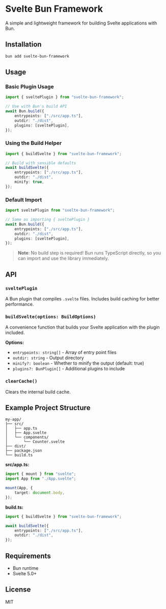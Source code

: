 # Svelte Bun Framework

A simple and lightweight framework for building Svelte applications with Bun.

## Installation

```bash
bun add svelte-bun-framework
```

## Usage

### Basic Plugin Usage

```typescript
import { sveltePlugin } from "svelte-bun-framework";

// Use with Bun's build API
await Bun.build({
	entrypoints: ["./src/app.ts"],
	outdir: "./dist",
	plugins: [sveltePlugin],
});
```

### Using the Build Helper

```typescript
import { buildSvelte } from "svelte-bun-framework";

// Build with sensible defaults
await buildSvelte({
	entrypoints: ["./src/app.ts"],
	outdir: "./dist",
	minify: true,
});
```

### Default Import

```typescript
import sveltePlugin from "svelte-bun-framework";

// Same as importing { sveltePlugin }
await Bun.build({
	entrypoints: ["./src/app.ts"],
	outdir: "./dist",
	plugins: [sveltePlugin],
});
```

> **Note**: No build step is required! Bun runs TypeScript directly, so you can import and use the library immediately.

## API

### `sveltePlugin`

A Bun plugin that compiles `.svelte` files. Includes build caching for better performance.

### `buildSvelte(options: BuildOptions)`

A convenience function that builds your Svelte application with the plugin included.

**Options:**

- `entrypoints: string[]` - Array of entry point files
- `outdir: string` - Output directory
- `minify?: boolean` - Whether to minify the output (default: true)
- `plugins?: BunPlugin[]` - Additional plugins to include

### `clearCache()`

Clears the internal build cache.

## Example Project Structure

```
my-app/
├── src/
│   ├── app.ts
│   ├── App.svelte
│   └── components/
│       └── Counter.svelte
├── dist/
├── package.json
└── build.ts
```

**src/app.ts:**

```typescript
import { mount } from "svelte";
import App from "./App.svelte";

mount(App, {
	target: document.body,
});
```

**build.ts:**

```typescript
import { buildSvelte } from "svelte-bun-framework";

await buildSvelte({
	entrypoints: ["./src/app.ts"],
	outdir: "./dist",
});
```

## Requirements

- Bun runtime
- Svelte 5.0+

## License

MIT
